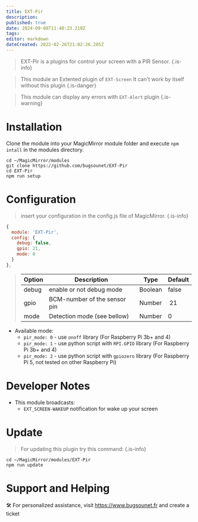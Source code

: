 ```yaml
---
title: EXT-Pir
description: 
published: true
date: 2024-09-08T11:40:23.210Z
tags: 
editor: markdown
dateCreated: 2022-02-26T21:02:26.205Z
---
```


> EXT-Pir is a plugins for control your screen with a PIR Sensor.
{.is-info}


> This module an Extented plugin of `EXT-Screen`
> It can't work by itself without this plugin
{.is-danger}

> This module can display any errors with `EXT-Alert` plugin
{.is-warning}

# Installation

Clone the module into your MagicMirror module folder and execute `npm intall` in the modules directory.
```
cd ~/MagicMirror/modules
git clone https://github.com/bugsounet/EXT-Pir
cd EXT-Pir
npm run setup
```

# Configuration
> insert your configuration in the config.js file of MagicMirror.
{.is-info}


```js
{
  module: 'EXT-Pir',
  config: {
    debug: false,
    gpio: 21,
    mode: 0
  }
},
```

> | Option  | Description | Type | Default |
> | ------- | --- | --- | --- |
> | debug | enable or not debug mode | Boolean | false |
> | gpio | BCM-number of the sensor pin | Number | 21 |
> | mode | Detection mode (see bellow) | Number | 0 |

* Available mode:
   - `pir_mode: 0` - use `onoff` library (For Raspberry Pi 3b+ and 4)
   - `pir_mode: 1` - use python script with `RPI.GPIO` library (For Raspberry Pi 3b+ and 4)
   - `pir_mode: 2` - use python script with `gpiozero` library (For Raspberry Pi 5, not tested on other Raspberry Pi)

# Developer Notes

- This module broadcasts:
  * `EXT_SCREEN-WAKEUP` notification for wake up your screen

# Update
> For updating this plugin try this command:
{.is-info}

```
cd ~/MagicMirror/modules/EXT-Pir
npm run update
```

# Support and Helping
🛠️ For personalized assistance, visit https://www.bugsounet.fr and create a ticket